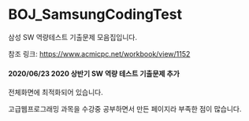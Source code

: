 # BOJ_SamsungCodingTest
삼성 SW 역량테스트 기출문제 모음집입니다.

참조 링크: https://www.acmicpc.net/workbook/view/1152

#### 2020/06/23 2020 상반기 SW 역량 테스트 기출문제 추가

전체화면에 최적화되어 있습니다.

고급웹프로그래밍 과목을 수강중 공부하면서 만든 페이지라 부족한 점이 많습니다.

